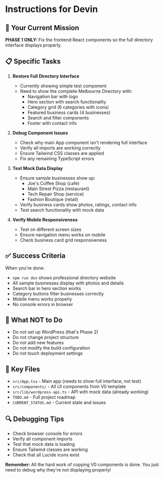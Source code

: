 # Instructions for Devin

## 🎯 Your Current Mission

**PHASE 1 ONLY:** Fix the frontend React components so the full directory interface displays properly.

## 📋 Specific Tasks

1. **Restore Full Directory Interface**
   - Currently showing simple test component
   - Need to show the complete Melbourne Directory with:
     - Navigation bar with logo
     - Hero section with search functionality  
     - Category grid (6 categories with icons)
     - Featured business cards (4 businesses)
     - Search and filter components
     - Footer with contact info

2. **Debug Component Issues**
   - Check why main App component isn't rendering full interface
   - Verify all imports are working correctly
   - Ensure Tailwind CSS classes are applied
   - Fix any remaining TypeScript errors

3. **Test Mock Data Display**
   - Ensure sample businesses show up:
     - Joe's Coffee Shop (cafe)
     - Main Street Pizza (restaurant) 
     - Tech Repair Shop (service)
     - Fashion Boutique (retail)
   - Verify business cards show photos, ratings, contact info
   - Test search functionality with mock data

4. **Verify Mobile Responsiveness**
   - Test on different screen sizes
   - Ensure navigation menu works on mobile
   - Check business card grid responsiveness

## ✅ Success Criteria

When you're done:
- `npm run dev` shows professional directory website
- All sample businesses display with photos and details
- Search bar in hero section works
- Category buttons filter businesses correctly
- Mobile menu works properly
- No console errors in browser

## 🚫 What NOT to Do

- Do not set up WordPress (that's Phase 2)
- Do not change project structure  
- Do not add new features
- Do not modify the build configuration
- Do not touch deployment settings

## 📁 Key Files

- `src/App.tsx` - Main app (needs to show full interface, not test)
- `src/components/` - All UI components from V0 template
- `src/lib/wordpress-api.ts` - API with mock data (already working)
- `TODO.md` - Full project roadmap
- `CURRENT_STATUS.md` - Current state and issues

## 🔍 Debugging Tips

- Check browser console for errors
- Verify all component imports
- Test that mock data is loading
- Ensure Tailwind classes are working
- Check that all Lucide icons exist

**Remember:** All the hard work of copying V0 components is done. You just need to debug why they're not displaying properly!